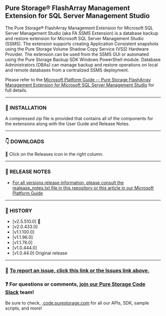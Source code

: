 ## Pure Storage® FlashArray Management Extension for SQL Server Management Studio

The Pure Storage® FlashArray Management Extension for Microsoft SQL Server Management Studio (aka FA SSMS Extension) is a database backup and restore extension for Microsoft SQL Server Management Studio (SSMS). The extension supports creating Application Consistent snapshots using the Pure Storage Volume Shadow Copy Service (VSS) Hardware Provider. The extension can be used from the SSMS GUI or automated using the Pure Storage Backup SDK Windows PowerShell module. Database Administrators (DBAs) can manage backup and restore operations on local and remote databases from a centralized SSMS deployment.

Please refer to the [Microsoft Platform Guide -- Pure Storage FlashArray Management Extension for Microsoft SQL Server Management Studio](https://support.purestorage.com/Solutions/Microsoft_Platform_Guide/bbb_Microsoft_Integration_Releases/Pure_Storage_FlashArray_Management_Extension_for_Microsoft_SQL_Server_Management_Studio) for full details.

<!-- wp:separator -->
<hr class="wp-block-separator"/>
<!-- /wp:separator -->

### :floppy_disk: INSTALLATION
A compressed zip file is provided that contains all of the components for the extensions along with the User Guide and Release Notes.

<!-- wp:separator -->
<hr class="wp-block-separator"/>
<!-- /wp:separator -->

### :point_down: DOWNLOADS
:small_orange_diamond: Click on the Releases icon in the right column.

<!-- wp:separator -->
<hr class="wp-block-separator"/>
<!-- /wp:separator -->

### :paperclip: RELEASE NOTES
- [For all versions release information, please consult the realease_notes.txt file in this repository or this article in our Microsoft Platform Guide](https://support.purestorage.com/Solutions/Microsoft_Platform_Guide/bbb_Microsoft_Integration_Releases/Pure_Storage_FlashArray_Management_Extension_for_Microsoft_SQL_Server_Management_Studio)

<!-- wp:separator -->
<hr class="wp-block-separator"/>
<!-- /wp:separator -->

### :date: HISTORY
* [v2.5.510.0] :star2:
* [v2.0.433.0]
* [v1.1.100.0]
* [v1.1.96.0]
* [v1.1.76.0]
* [v1.0.444.0]
* [v1.0.44.0] Original release

<!-- wp:separator -->
<hr class="wp-block-separator"/>
<!-- /wp:separator -->

<!-- wp:paragraph -->
### :wrench: <a href="https://github.com/PureStorage-Connect/FlashArray-SQLServer-SSMS-Extension/issues">To report an issue, click this link or the Issues link above.</a>
<!-- /wp:paragraph -->

<!-- wp:paragraph -->
### :question: For questions or comments,&nbsp;<a href="https://codeinvite.purestorage.com/">join our Pure Storage Code Slack</a>&nbsp;team!
<!-- /wp:paragraph -->

<!-- wp:paragraph -->
Be sure to check,&nbsp;<a href="https://code.purestorage.com/"> code.purestorage.com</a> for all our APIs, SDK, sample scripts, and more!
<!-- /wp:paragraph -->